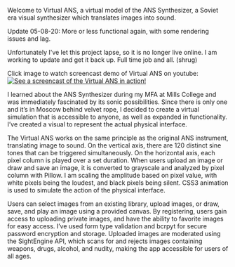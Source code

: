 Welcome to Virtual ANS, a virtual model of the ANS Synthesizer, a Soviet era visual synthesizer which translates images into sound.

Update 05-08-20: More or less functional again, with some rendering issues and lag.

Unfortunately I've let this project lapse, so it is no longer live online. I am working to update and get it back up. Full time job and all. (shrug)

Click image to watch screencast demo of Virtual ANS on youtube:
[![See a screencast of the Virtual ANS in action!](http://fluoglacial.com/wp-content/uploads/elektro-moskva-6.jpg)](https://youtu.be/2rjNuHptAco "Virtual ANS demo")

I learned about the ANS Synthesizer during my MFA at Mills College and was immediately fascinated by its sonic possibilities. Since there is only one and it’s in Moscow behind velvet rope, I decided to create a virtual simulation that is accessible to anyone, as well as expanded in functionality. I’ve created a visual to represent the actual physical interface.

The Virtual ANS works on the same principle as the original ANS instrument, translating image to sound. On the vertical axis, there are 120 distinct sine tones that can be triggered simultaneously. On the horizontal axis, each pixel column is played over a set duration. When users upload an image or draw and save an image, it is converted to grayscale and analyzed by pixel column with Pillow. I am scaling the amplitude based on pixel value, with white pixels being the loudest, and black pixels being silent. CSS3 animation is used to simulate the action of the physical interface.

Users can select images from an existing library, upload images, or draw, save, and play an image using a provided canvas. By registering, users gain access to uploading private images,  and have the ability to favorite images for easy access. I’ve used form type validation and bcrpyt for secure password encryption and storage. Uploaded images are moderated using the SightEngine API, which scans for and rejects images containing weapons, drugs, alcohol, and nudity, making the app accessible for users of all ages.
